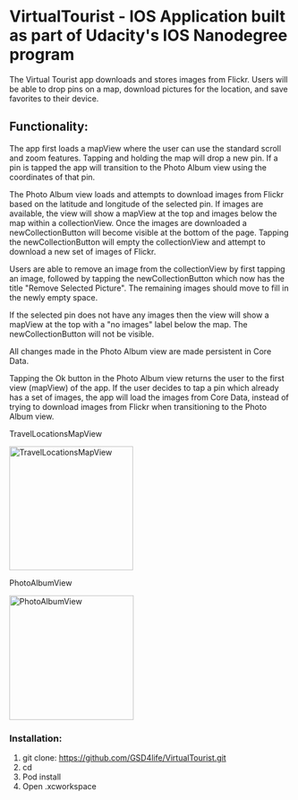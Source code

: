 # VirtualTourist - IOS Application built as part of Udacity's IOS Nanodegree program

The Virtual Tourist app downloads and stores images from Flickr. Users will be able to drop pins on a map, download pictures for the location, and save favorites to their device.

## Functionality:

The app first loads a mapView where the user can use the standard scroll and zoom features. Tapping and holding the map will drop a new pin. If a pin is tapped the app will transition to the Photo Album view using the coordinates of that pin.

The Photo Album view loads and attempts to download images from Flickr based on the latitude and longitude of the selected pin. If images are available, the view will show a mapView at the top and images below the map within a collectionView. Once the images are downloaded a newCollectionButton will become visible at the bottom of the page. Tapping the newCollectionButton will empty the collectionView and attempt to download a new set of images of Flickr.

Users are able to remove an image from the collectionView by first tapping an image, followed by tapping the newCollectionButton which now has the title "Remove Selected Picture". The remaining images should move to fill in the newly empty space.

If the selected pin does not have any images then the view will show a mapView at the top with a "no images" label below the map. The newCollectionButton will not be visible. 

All changes made in the Photo Album view are made persistent in Core Data.

Tapping the Ok button in the Photo Album view returns the user to the first view (mapView) of the app. If the user decides to  tap a pin which already has a set of images, the app will load the images from Core Data, instead of trying to download images from Flickr when transitioning to the Photo Album view.

TravelLocationsMapView 

<img width="221" alt="TravelLocationsMapView" src="https://user-images.githubusercontent.com/35928028/60674626-83591c80-9e48-11e9-8d52-0977c69c453e.png">

PhotoAlbumView 

<img width="222" alt="PhotoAlbumView" src="https://user-images.githubusercontent.com/35928028/60674895-2ad64f00-9e49-11e9-97fb-70c502a85b98.png">

### Installation:

1. git clone: https://github.com/GSD4life/VirtualTourist.git
2. cd <YourProjectName>
3. Pod install
4. Open <YourProjectName>.xcworkspace
